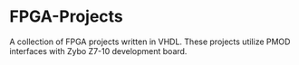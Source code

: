 # FPGA-Projects
A collection of FPGA projects written in VHDL. These projects utilize PMOD interfaces with Zybo Z7-10 development board. 
